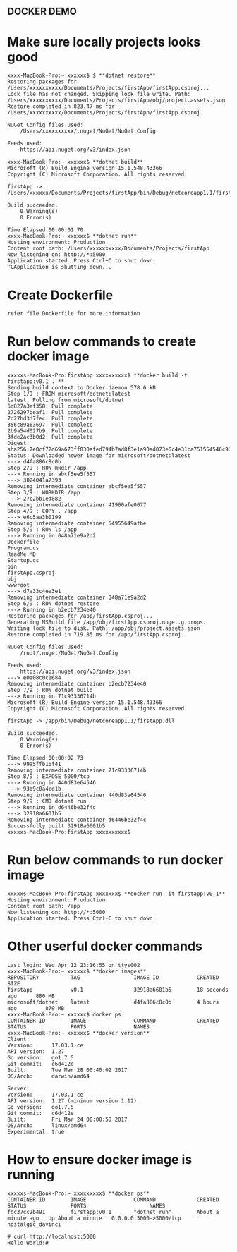 ## DOCKER DEMO

# Make sure locally projects looks good

    xxxx-MacBook-Pro:~ xxxxxx$ $ **dotnet restore**
    Restoring packages for /Users/xxxxxxxxxx/Documents/Projects/firstApp/firstApp.csproj...
    Lock file has not changed. Skipping lock file write. Path: /Users/xxxxxxxxxx/Documents/Projects/firstApp/obj/project.assets.json
    Restore completed in 823.47 ms for /Users/xxxxxxxxxx/Documents/Projects/firstApp/firstApp.csproj.
    
    NuGet Config files used:
        /Users/xxxxxxxxxx/.nuget/NuGet/NuGet.Config
    
    Feeds used:
        https://api.nuget.org/v3/index.json

    xxxx-MacBook-Pro:~ xxxxxx$ **dotnet build**
    Microsoft (R) Build Engine version 15.1.548.43366
    Copyright (C) Microsoft Corporation. All rights reserved.

    firstApp -> /Users/xxxxxx/Documents/Projects/firstApp/bin/Debug/netcoreapp1.1/firstApp.dll

    Build succeeded.
        0 Warning(s)
        0 Error(s)

    Time Elapsed 00:00:01.70
    xxxx-MacBook-Pro:~ xxxxxx$ **dotnet run**
    Hosting environment: Production
    Content root path: /Users/xxxxxxxxxx/Documents/Projects/firstApp
    Now listening on: http://*:5000
    Application started. Press Ctrl+C to shut down.
    ^CApplication is shutting down...

# Create Dockerfile

    refer file Dockerfile for more information

# Run below commands to create docker image

    xxxxxs-MacBook-Pro:firstApp xxxxxxxxxx$ **docker build -t firstapp:v0.1 . **
    Sending build context to Docker daemon 578.6 kB
    Step 1/9 : FROM microsoft/dotnet:latest
    latest: Pulling from microsoft/dotnet
    6d827a3ef358: Pull complete 
    2726297beaf1: Pull complete 
    7d27bd3d7fec: Pull complete 
    356c89a63697: Pull complete 
    2b9a54d027b9: Pull complete 
    3fde2ac3b0d2: Pull complete 
    Digest: sha256:7e0cf72d69a673ff830afed794b7ad8f3e1a90ad073e6c4e31ca751554546c93
    Status: Downloaded newer image for microsoft/dotnet:latest
    ---> d4fa886c8c0b
    Step 2/9 : RUN mkdir /app
    ---> Running in abcf5ee5f557
    ---> 3024041a7393
    Removing intermediate container abcf5ee5f557
    Step 3/9 : WORKDIR /app
    ---> 27c2bb1ed882
    Removing intermediate container 41960afe0077
    Step 4/9 : COPY . /app
    ---> e6c5aa3b0199
    Removing intermediate container 54955649afbe
    Step 5/9 : RUN ls /app
    ---> Running in 048a71e9a2d2
    Dockerfile
    Program.cs
    ReadMe.MD
    Startup.cs
    bin
    firstApp.csproj
    obj
    wwwroot
    ---> d7e33c4ee3e1
    Removing intermediate container 048a71e9a2d2
    Step 6/9 : RUN dotnet restore
    ---> Running in b2ecb7234e40
    Restoring packages for /app/firstApp.csproj...
    Generating MSBuild file /app/obj/firstApp.csproj.nuget.g.props.
    Writing lock file to disk. Path: /app/obj/project.assets.json
    Restore completed in 719.85 ms for /app/firstApp.csproj.
    
    NuGet Config files used:
        /root/.nuget/NuGet/NuGet.Config
    
    Feeds used:
        https://api.nuget.org/v3/index.json
    ---> e0a08c0c1684
    Removing intermediate container b2ecb7234e40
    Step 7/9 : RUN dotnet build
    ---> Running in 71c93336714b
    Microsoft (R) Build Engine version 15.1.548.43366
    Copyright (C) Microsoft Corporation. All rights reserved.

    firstApp -> /app/bin/Debug/netcoreapp1.1/firstApp.dll

    Build succeeded.
        0 Warning(s)
        0 Error(s)

    Time Elapsed 00:00:02.73
    ---> 99a5ffb16f41
    Removing intermediate container 71c93336714b
    Step 8/9 : EXPOSE 5000/tcp
    ---> Running in 440d83e64546
    ---> 93b9c0a4cd1b
    Removing intermediate container 440d83e64546
    Step 9/9 : CMD dotnet run
    ---> Running in d6446be32f4c
    ---> 32918a6601b5
    Removing intermediate container d6446be32f4c
    Successfully built 32918a6601b5
    xxxxxs-MacBook-Pro:firstApp xxxxxxxxxx$ 

# Run below commands to run docker image

    xxxxxs-MacBook-Pro:firstApp xxxxxxx$ **docker run -it firstapp:v0.1**
    Hosting environment: Production
    Content root path: /app
    Now listening on: http://*:5000
    Application started. Press Ctrl+C to shut down.

# Other userful docker commands

    Last login: Wed Apr 12 23:16:55 on ttys002
    xxxx-MacBook-Pro:~ xxxxxx$ **docker images**
    REPOSITORY          TAG                 IMAGE ID            CREATED             SIZE
    firstapp            v0.1                32918a6601b5        18 seconds ago      880 MB
    microsoft/dotnet    latest              d4fa886c8c0b        4 hours ago         879 MB
    xxxx-MacBook-Pro:~ xxxxxx$ docker ps
    CONTAINER ID        IMAGE               COMMAND             CREATED             STATUS              PORTS               NAMES
    xxxx-MacBook-Pro:~ xxxxxx$ **docker version**
    Client:
    Version:      17.03.1-ce
    API version:  1.27
    Go version:   go1.7.5
    Git commit:   c6d412e
    Built:        Tue Mar 28 00:40:02 2017
    OS/Arch:      darwin/amd64

    Server:
    Version:      17.03.1-ce
    API version:  1.27 (minimum version 1.12)
    Go version:   go1.7.5
    Git commit:   c6d412e
    Built:        Fri Mar 24 00:00:50 2017
    OS/Arch:      linux/amd64
    Experimental: true

# How to ensure docker image is running
    xxxxxs-MacBook-Pro:~ xxxxxxxxx$ **docker ps**
    CONTAINER ID        IMAGE               COMMAND             CREATED              STATUS              PORTS                    NAMES
    fdc37cc2b491        firstapp:v0.1       "dotnet run"        About a minute ago   Up About a minute   0.0.0.0:5000->5000/tcp   nostalgic_davinci

    # curl http://localhost:5000
    Hello World!#
